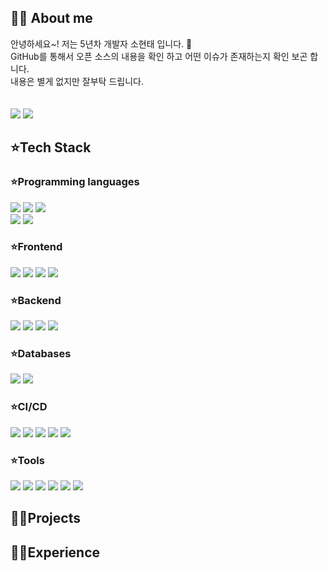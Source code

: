 <div align="left">
  <h2> 👨‍💻 About me </h2>
  안녕하세요~! 저는 5년차 개발자 소현태 입니다. 🚀</br>
  GitHub를 통해서 오픈 소스의 내용을 확인 하고 어떤 이슈가 존재하는지 확인 보곤 합니다. </br>
  내용은 별게 없지만 잘부탁 드립니다. </br>
  </br>
  </br>
  <a href="https://ssow93.tistory.com/" target="_blank"><img src="https://img.shields.io/badge/Tistory-000000?style=flat-square&logo=Tistory&logoColor=white"/></a>
  <a href="mailto:sotae69@gmail.com"><img src="https://img.shields.io/badge/sotae69@gmail.com-EA4335?style=flat-square&logo=Gmail&logoColor=white"/></a>
  
</div>
<div align="left"> 
  <h2>⭐Tech Stack</h2>
    <div> 
      <h3>⭐Programming languages</h3>
      <img src="https://img.shields.io/badge/JavaScript-F7DF1EF?style=flat-square&logo=JavaScript&logoColor=white"/>
      <img src="https://img.shields.io/badge/Java17-007396?style=flat-square&logo=OpenJDK&logoColor=white"/>
      <img src="https://img.shields.io/badge/C Sharp-239120?style=flat-square&logo=C Sharp&logoColor=white"/>
      </br>
      <img src="https://img.shields.io/badge/Kotlin-7F52FF?style=flat-square&logo=Kotlin&logoColor=white"/>
      <img src="https://img.shields.io/badge/TypeScript-3178C6?style=flat-square&logo=TypeScript&logoColor=white"/>
      <h3>⭐Frontend</h3>
      <img src="https://img.shields.io/badge/jQuery-0769AD?style=flat-square&logo=jQuery&logoColor=white"/>
      <img src="https://img.shields.io/badge/Vue.js2.7-4FC08D?style=flat-square&logo=Vue.js&logoColor=white"/>
      <img src="https://img.shields.io/badge/Vuetify-1867C0?style=flat-square&logo=Vuetify&logoColor=white"/>
      <img src="https://img.shields.io/badge/ESLint-4B32C3?style=flat-square&logo=ESLint&logoColor=white"/>
      <h3>⭐Backend</h3>
      <img src="https://img.shields.io/badge/Spring Boot2.6.6-6DB33F?style=flat-square&logo=Spring Boot&logoColor=white"/>
      <img src="https://img.shields.io/badge/GraphQL-E10098?style=flat-square&logo=GraphQL&logoColor=black"/>
      <img src="https://img.shields.io/badge/Apache Tomcat-F8DC75?style=flat-square&logo=Apache Tomcat&logoColor=black"/>
      <img src="https://img.shields.io/badge/node.js-339933?style=flat-square&logo=Node.js&logoColor=white">
      <h3>⭐Databases</h3>
      <img src="https://img.shields.io/badge/MSSQL-CC2927?style=flat-square&logo=Microsoft SQL Server&logoColor=white"/>
      <img src="https://img.shields.io/badge/MariaDB-003545?style=flat-square&logo=MariaDB&logoColor=white"/>
      <h3>⭐CI/CD</h3>
      <img src="https://img.shields.io/badge/git-F05032?style=flat-square&logo=git&logoColor=white">
      <img src="https://img.shields.io/badge/github-181717?style=flat-square&logo=github&logoColor=white">
      <img src="https://img.shields.io/badge/Jenkins-D24939?style=flat-square&logo=Jenkins&logoColor=white">
      <img src="https://img.shields.io/badge/Docker-2496ED?style=flat-square&logo=Docker&logoColor=white">
      <img src="https://img.shields.io/badge/RabbitMQ-FF6600?style=flat-square&logo=RabbitMQ&logoColor=white">
      <h3>⭐Tools</h3>
      <img src="https://img.shields.io/badge/Gradle-02303A?style=flat-square&logo=Gradle&logoColor=white"/>
      <img src="https://img.shields.io/badge/IntelliJ IDEA-000000?style=flat-square&logo=IntelliJ IDEA&logoColor=white"/>
      <img src="https://img.shields.io/badge/Eclipse IDE-2C2255?style=flat-square&logo=Eclipse IDE&logoColor=white"/>
      <img src="https://img.shields.io/badge/Visual Studio-5C2D91?style=flat-square&logo=Visual Studio&logoColor=white"/>
      <img src="https://img.shields.io/badge/Visual Studio Code-007ACC?style=flat-square&logo=Visual Studio Code&logoColor=white"/>
      <img src="https://img.shields.io/badge/Notion-000000?style=flat-square&logo=Notion&logoColor=white"/>
    </div>
</div>
<div align="left"> 
  <h2>🧟‍♂️Projects </h2>
</div>
<div align="left"> 
  <h2>🏊‍♂️Experience </h2>
</div>

